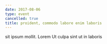 ```yaml
---
date: 2017-08-06
type: event
cancelled: true
title: proident, commodo labore enim laboris
---
```

sit ipsum mollit. Lorem Ut culpa sint ut in laboris